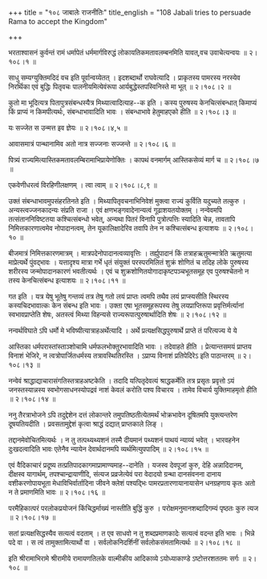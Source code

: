 +++
title = "१०८ जाबालेः राजनीतिः"
title_english = "108 Jabali tries to persuade Rama to accept the Kingdom"

+++


भरताश्वासनं कुर्वन्तं रामं धर्मापेतं धर्ममार्गविरुद्धं
लोकायतिकमतावलम्बनमिति यावत्,वच उवाचेत्यन्वयः  ॥  २।१०८।१  ॥   

  

साधु सम्यग्युक्तिमदिदं वच इति पूर्वान्वय्येतत् । इदशब्दार्थो राघवेत्यादि
। प्राकृतस्य पामरस्य नरस्येव निरर्थिका एवं बुद्धिः पितृवचः
पालनीयमित्येवंरूपा आर्यबुद्धेस्तपस्विनिस्ते मा भूत्  ॥  २।१०८।२  ॥   

  

कुतो मा भूदित्यत्र पितापुत्रसंबन्धस्यैत्र मिथ्यात्वादित्याह--क इति ।
कस्य पुरुषस्य केनचित्संबन्धात् किमाप्यं किं प्राप्यं न किमपीत्यर्थः,
संबन्धाभावादिति भावः । संबन्धाभावे हेतुमाहएको हीति  ॥  २।१०८।३  ॥   

  

यः सज्जेत स उन्मत्त इव ज्ञेयः  ॥  २।१०८।४,५  ॥   

  

आवासमात्रं पान्थानामिव अतो नात्र सज्जनाः सज्जन्ते  ॥  २।१०८।६  ॥   

  

पित्र्यं राज्यमित्यास्तिकमतावलम्बिरामाभिप्रायेणोक्तिः । कापथं वनमार्गम्
आस्तिकसेव्यं मार्ग च  ॥  २।१०८।७  ॥   

  

एकवेणीधरत्वं विरहिणीलक्षणम् । त्वा त्वाम्  ॥  २।१०८।८,९  ॥   

  

उक्तं संबन्धाभावमुपसंहरतिनते इति । मिथ्यापितृवचनाभिनिवेशं मुक्त्वा
राज्यं कुर्विति यदुच्यते तत्कुरु । अन्यस्त्वज्जनकादन्यः संप्रति राजा ।
एवं क्षणभङ्गवादेनान्यत्वं गूढाशयतयोक्तम् । नन्वेवमपि तत्संताननिविष्टतया
कश्चित्संबन्धो भवेत्, अन्यथा पितरं विनापि पुत्रोत्पत्तिः स्यादिति चेन्न,
तावतापि निमित्तकारणात्वमेव नोपादानत्वम्, तेन यूकालिक्षादेरिव तवापि तेन न
कश्चित्संबन्ध इत्याशयः  ॥  २।१०८।१०  ॥   

  

बीजमात्रं निमित्तकारणमात्रम् । मात्रपदेनोपादानत्वव्यावृत्तिः ।
तर्ह्युपादानं किं तत्राहऋतुमन्मात्रेति ऋतुमत्या माप्रेत्यर्थे पुंवद्भावः
। यत्तादृश्य मात्रा गर्भे धृतं संयुक्तं परस्परमिलितं शुक्रं शोणितं च
तदिह लोके पुरुषस्य शरीरस्य जन्मोपादानकारणं भवतीत्यर्थः । एवं च
शुक्रशोणितयोगादाकृष्टपञ्चभूतसमूह एव पुरुषश्चेतनो न तस्य केनचित्संबन्ध
इत्याशयः  ॥  २।१०८।११  ॥   

  

गत इति । यत्र येषु भूतेषु गन्तव्यं तत्र तेषु गतो लयं प्राप्तः त्वमपि
तथैव लयं प्राप्स्यसीति स्थिरस्य कस्यचिदभावात्कः केन संबन्ध इति भावः ।
उक्ता एषा भूतसमूहरूपस्य तेषु लयप्राप्तिरूपा प्रवृत्तिर्मर्त्यानां
स्वभावप्राप्तेति शेषः, अतस्त्वं मिथ्या विहन्यसे
राज्यरूपात्पुरुषार्थादिति शेषः  ॥  २।१०८।१२  ॥   

  

नन्वर्थविघाते ऽपि धर्मो मे भविष्यीत्यात्राहअर्थेत्यादि । अर्थे
प्रत्यक्षसिद्धपुरुषार्थे प्राप्ते तं परित्यज्य ये ये  

आस्तिका धर्मपरास्तांस्ताञ्शोचामि धर्मफलभोक्तुरभावादिति भावः । तदेवाहते
हीति । प्रेत्यान्तसमयं प्राप्तय विनाशं भेजिरे, न त्वत्रोपार्जितधर्मस्य
तत्रावस्थितिरस्ति । ऽप्राप्य विनाशं प्रतिपेदिरेऽ इति पाठान्तरम्  ॥ 
२।१०८।१३  ॥   

  

नन्वेवं श्राद्धाद्याचारासंगतिस्तत्राहअष्टकेति । तदादि यत्पितृदेवत्यं
श्राद्धकर्मेति तत्र प्रसृतः प्रवृत्तो ऽयं जनस्तस्यान्नस्य
स्वभोगसाधनस्योपद्रवं नाशं केवलं करोति पश्य विचारय । तामेव विचार्य
युक्तिमाहमृतो हीति  ॥  २।१०८।१४  ॥   

  

ननु तैरत्राभोजने ऽपि तदुद्देशेन दत्तं लोकान्तरे तमुपतिष्ठतीत्येतमर्थं
भोक्रभावेन दूषितमपि युक्त्यन्तरेण दूषयतियदीति । प्रवसतामुद्देशं कृत्वा
श्राद्धं दद्यात् प्राप्तकाले लिङ् ।  

तद्दानमेवोचितमित्यर्थः । न तु तत्पथ्यथ्यशनं तस्मै दीयमानं पथ्यशनं पाथयं
न्याय्यं भवेत् । भारवहनेन दुःखदत्वादिति भावः एतेनैव न्यायेन
देवार्थदानमपि व्यर्थमित्युपपादिम्  ॥  २।१०८।१५  ॥   

  

एवं वैदिकाचारं प्रदूष्य तत्प्रतिपादकागमाप्रामाण्यमाह--दानेति । यजस्व
देवपूजां कुरु, देहि अन्नादिदानम्, दीक्षस्व यागार्थम्,
तपश्चान्द्रायाणीदि, संत्यज प्रव्रजेत्येवं परा वेदादयो ग्रन्था दानसंवनना
दानाय वशीकरणोपायभूता मेधाविभिर्वार्तादिना जीवने क्लेशं पश्यद्भिः
पामरप्रतारणायानायासेन धनग्रहणाय कृतः अतो न ते प्रमाणमिति भावः  ॥ 
२।१०८।१६  ॥   

  

परमैहिकात्परं परलोकप्रयोजनं किंचिद्धर्माख्यं नास्तीति बुद्धिं कुरु ।
परोक्षमनुमानशब्दादिगम्यं पृष्ठतः कुरु त्यज  ॥  २।१०८।१७  ॥   

  

सतां प्रत्यक्षसिद्धस्यैव सत्यत्वं वदताम् । त एव साधवो न तु
शब्दप्रमाणकादेः सत्यत्वं वदन्त इति भावः । भिन्ने पदे वा । स त्वं
तामुक्तामित्यार्थो वा । सर्वलोकनिदर्शिनीं सर्वलोकसंमतामित्यर्थः  ॥ 
२।१०८।१८  ॥   

  

इति श्रीरामाभिरामे श्रीरामीये रामायणतिलके वाल्मीकीय आदिकाव्ये
ऽयोध्याकाण्डे ऽष्टोत्तरशततमः सर्गः  ॥  २।१०८  ॥   

  

  


